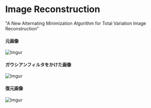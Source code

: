 # Image Reconstruction
"A New Alternating Minimization Algorithm for Total Variation Image Reconstruction"

#### 元画像
![Imgur](https://i.imgur.com/xVd3hBA.png)

#### ガウシアンフィルタをかけた画像
![Imgur](https://i.imgur.com/46100h4.png)

#### 復元画像
![Imgur](https://i.imgur.com/pnRvVly.png)
